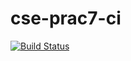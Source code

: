 # cse-prac7-ci

[![Build Status](https://travis-ci.com/kerttutalts/cse-prac7-ci.svg?branch=master)](https://travis-ci.com/kerttutalts/cse-prac7-ci)
